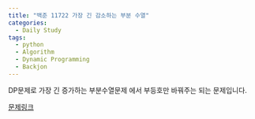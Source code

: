 ```yaml
---
title: "백준 11722 가장 긴 감소하는 부분 수열"
categories:
  - Daily Study
tags:
  - python
  - Algorithm
  - Dynamic Programming
  - Backjon
---
```


DP문제로 가장 긴 증가하는 부분수열문제 에서 부등호만 바꿔주는 되는 문제입니다.


[문제링크](https://www.acmicpc.net/problem/11722)


<script src="https://gist.github.com/voka/5d9fcd5ce1fc6a53773e684152926489.js"></script>